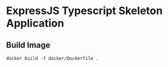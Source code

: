 # ExpressJS Typescript Skeleton Application

## Build Image

``` shellscript
docker build -f docker/Dockerfile .
```